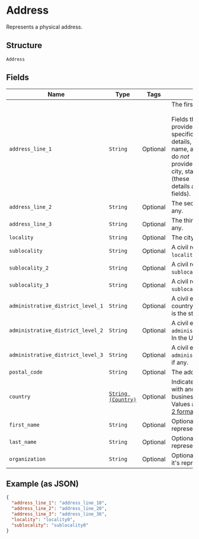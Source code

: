 
# Address

Represents a physical address.

## Structure

`Address`

## Fields

| Name | Type | Tags | Description |
|  --- | --- | --- | --- |
| `address_line_1` | `String` | Optional | The first line of the address.<br><br>Fields that start with `address_line` provide the address's most specific<br>details, like street number, street name, and building name. They do *not*<br>provide less specific details like city, state/province, or country (these<br>details are provided in other fields). |
| `address_line_2` | `String` | Optional | The second line of the address, if any. |
| `address_line_3` | `String` | Optional | The third line of the address, if any. |
| `locality` | `String` | Optional | The city or town of the address. |
| `sublocality` | `String` | Optional | A civil region within the address's `locality`, if any. |
| `sublocality_2` | `String` | Optional | A civil region within the address's `sublocality`, if any. |
| `sublocality_3` | `String` | Optional | A civil region within the address's `sublocality_2`, if any. |
| `administrative_district_level_1` | `String` | Optional | A civil entity within the address's country. In the US, this<br>is the state. |
| `administrative_district_level_2` | `String` | Optional | A civil entity within the address's `administrative_district_level_1`.<br>In the US, this is the county. |
| `administrative_district_level_3` | `String` | Optional | A civil entity within the address's `administrative_district_level_2`,<br>if any. |
| `postal_code` | `String` | Optional | The address's postal code. |
| `country` | [`String (Country)`](/doc/models/country.md) | Optional | Indicates the country associated with another entity, such as a business.<br>Values are in [ISO 3166-1-alpha-2 format](http://www.iso.org/iso/home/standards/country_codes.htm). |
| `first_name` | `String` | Optional | Optional first name when it's representing recipient. |
| `last_name` | `String` | Optional | Optional last name when it's representing recipient. |
| `organization` | `String` | Optional | Optional organization name when it's representing recipient. |

## Example (as JSON)

```json
{
  "address_line_1": "address_line_10",
  "address_line_2": "address_line_20",
  "address_line_3": "address_line_36",
  "locality": "locality0",
  "sublocality": "sublocality0"
}
```

